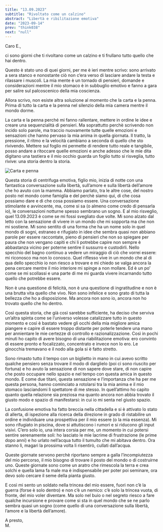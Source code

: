```yaml
---
title: "13.09.2023"
subtitle: "Rivoltato come un calzino"
abstract: "Libertà e ribilitazione emotiva"
date: "2023-09-14"
prev: "think038"
next: "null"
---
```


Caro E.,

ci sono giorni che ti rivoltano come un calzino e ti frullano tutto quello che hai dentro.

Questo è stato uno di quei giorni, per me è ieri mentre scrivo: sono arrivato a sera stanco e nonostante ciò non c’era verso di lasciare andare la testa e rilassare i muscoli. La mia mente è un tornado di pensieri, domande e considerazioni mentre il mio stomaco è in subbuglio emotivo e fanno a gara per salire sul palcoscenico della mia coscienza. 

Allora scrivo, non esiste altra soluzione al momento che la carta e la penna. Prima di tutto la carta e la penna nel silenzio della mia camera mentre il mondo dorme.

La carta e la penna perché mi fanno rallentare, mettere in ordine le idee e creare una sequenzialità di pensieri. Ma soprattutto perchè scrivendo non incido solo parole, ma traccio nuovamente tutte quelle emozioni e sensazioni che hanno pervaso la mia anima in quella giornata. Il tratto, la pressione, il ritmo e la velocità cambiano a seconda di quello che sto rivivendo. Mettere sul foglio mi permette di rendere tutto reale e tangibile, posso andare a ritoccare quelle emozioni e anche adesso che le mie dita digitano una tastiera e il mio occhio guarda un foglio tutto si risveglia, tutto rivive: una storia dentro la storia.

![Carta e penna](/images/carta-e-penna.jpg "La mappa delle azioni")

Questa storia di centrifuga emotiva, figlio mio, inizia di notte con una fantastica conversazione sulla libertà, sull’amore e sulla libertà dell’amore che ho avuto con la mamma. Abbiamo parlato, tra le altre cose, del nostro posto nel mondo come famiglia e del perchè siamo qui, di che cosa possiamo dare e di che cosa possiamo essere. Una conversazione stimolante e avvincente, ma, come si sa (o almeno come credo di pensarla io), le conversazioni notturne spesso sembrano un sogno. E al mio risveglio, quel 13.09.2023 è come se mi fossi svegliato due volte. Mi sono alzato dal letto con la sensazione di vivere in un mondo che mi sopporta ma che non mi sostiene. Mi sono sentito di una forma che ha un nome solo in quel mondo di sogni, estraneo e rifugiato in idee che sembra quasi non abbiano parole per essere raccontate, pieno di pensieri che non so spiegare per paura che non vengano capiti e chi li potrebbe capire non sempre è abbastanza vicino per poterne sentire il sussurro e custodirli. Nello specchio del bagno continuo a vedere un miraggio di ciò che vorrei essere: mi riconosco ma non lo conosco. Quel riflesso vive in un mondo che al di qua dello specchio io non riesco a trovare e mi chiedo se valga ancora la pena cercare mentre il mio interiore mi spinge a non mollare. Ed è un po’ come se mi scollassi e una parte di me mi guarda vivere incarnando tutto quello che potrebbe essere.

Non è una questione di felicità, non è una questione di ingratitudine e non è una brutta vita quello che vivo. Non sono infelice e sono grato di tutta la bellezza che ho a disposizione. Ma ancora non sono io, ancora non ho trovato quello che ho dentro.

Così questa storia, che già così sarebbe sufficiente, ha deciso che serviva un’altra spinta come se l’universo volesse catalizzare tutto in questo momento e così è bastato vedere gli occhi della mia migliore amica piangere e capire di essere troppo distante per poterle tendere una mano per annientare le mie certezze di controllo e razionalizzazione. Così in pochi minuti ho capito di avere bisogno di una riabilitazione emotiva: ero convinto di essere pronto e focalizzato, concentrato e invece non lo ero. Le ginocchia tremavano e il nodo alla gola si è fatto stretto.

Sono rimasto tutto il tempo con un biglietto in mano in cui avevo scritto qualche pensiero senza trovare il modo di darglielo (poi ci sono riuscito per fortuna) e ho avuto la sensazione di non sapere dove stare, di non capire che posto occupare nello spazio e nel tempo con questa amica in questo mondo. E come due titani, questa sensazione e l’importanza che ha per me questa persona, hanno cominciato a rotolarsi tra la mia anima e il mio stomaco lasciandomi lì spettatore di me stesso. In quell’attimo ho capito quanto quella relazione sia preziosa ma quanto ancora non abbia trovato il giusto modo e spazio di manifestarsi: in cui io mi senta nel giusto spazio.

La confusione emotiva ha fatto breccia nella cittadella e si è attivato lo stato di allerta, di ispezione alla ricerca della direzione in grado di ristabilire un ordine e individuare una prospettiva per il mio essere (o la mia essenza). Mi sono rifugiato in piscina, dove si attutiscono i rumori e si riducono gli input visivi. C’ero solo io, una intera corsia per me, un momento in cui potersi sentire serenamente soli: ho lasciato le mie lacrime di frustrazione (le prime dopo anni) e ho urlato nell’acqua tutto il tumulto che mi abitava dentro. Ora stanno lì, magari la prossima volta li risentirò, cullati dall’acqua.

Queste giornate servono perchè riportano sempre a galla l’incompiutezza del mio percorso, il mio bisogno di trovare il posto del mondo o di costruirne uno. Queste giornate sono come un aratro che rimescola la terra e crea solchi e quella lama fa male ma è indispensabile per poter poi seminare, ora devo solo cercare il seme della pianta giusto.

E così mi sento un soldato nella trincea del mio essere, fuori non c’è la guerra (forse è solo dentro) e non c’è un nemico: c’è solo la trincea vuota, di fronte, del mio voler diventare. Ma  solo nel buio o nel segreto riesco a fare qualche incursione e provare  come si sta in quel mondo che se ne parlo sembra quasi un sogno (come quello di una conversazione sulla libertà, l’amore e la libertà dell’amore).

A presto,  
M.